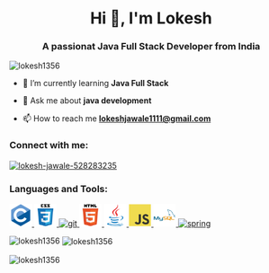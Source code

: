 <h1 align="center">Hi 👋, I'm Lokesh</h1>
<h3 align="center">A passionat Java Full Stack Developer from India</h3>

<p align="left"> <img src="https://komarev.com/ghpvc/?username=lokesh1356&label=Profile%20views&color=0e75b6&style=flat" alt="lokesh1356" /> </p>

- 🌱 I’m currently learning **Java Full Stack**

- 💬 Ask me about **java development**

- 📫 How to reach me **lokeshjawale1111@gmail.com**

<h3 align="left">Connect with me:</h3>
<p align="left">
<a href="https://linkedin.com/in/lokesh-jawale-528283235" target="blank"><img align="center" src="https://raw.githubusercontent.com/rahuldkjain/github-profile-readme-generator/master/src/images/icons/Social/linked-in-alt.svg" alt="lokesh-jawale-528283235" height="30" width="40" /></a>
</p>

<h3 align="left">Languages and Tools:</h3>
<p align="left"> <a href="https://www.cprogramming.com/" target="_blank" rel="noreferrer"> <img src="https://raw.githubusercontent.com/devicons/devicon/master/icons/c/c-original.svg" alt="c" width="40" height="40"/> </a> <a href="https://www.w3schools.com/css/" target="_blank" rel="noreferrer"> <img src="https://raw.githubusercontent.com/devicons/devicon/master/icons/css3/css3-original-wordmark.svg" alt="css3" width="40" height="40"/> </a> <a href="https://git-scm.com/" target="_blank" rel="noreferrer"> <img src="https://www.vectorlogo.zone/logos/git-scm/git-scm-icon.svg" alt="git" width="40" height="40"/> </a> <a href="https://www.w3.org/html/" target="_blank" rel="noreferrer"> <img src="https://raw.githubusercontent.com/devicons/devicon/master/icons/html5/html5-original-wordmark.svg" alt="html5" width="40" height="40"/> </a> <a href="https://www.java.com" target="_blank" rel="noreferrer"> <img src="https://raw.githubusercontent.com/devicons/devicon/master/icons/java/java-original.svg" alt="java" width="40" height="40"/> </a> <a href="https://developer.mozilla.org/en-US/docs/Web/JavaScript" target="_blank" rel="noreferrer"> <img src="https://raw.githubusercontent.com/devicons/devicon/master/icons/javascript/javascript-original.svg" alt="javascript" width="40" height="40"/> </a> <a href="https://www.mysql.com/" target="_blank" rel="noreferrer"> <img src="https://raw.githubusercontent.com/devicons/devicon/master/icons/mysql/mysql-original-wordmark.svg" alt="mysql" width="40" height="40"/> </a> <a href="https://spring.io/" target="_blank" rel="noreferrer"> <img src="https://www.vectorlogo.zone/logos/springio/springio-icon.svg" alt="spring" width="40" height="40"/> </a> </p>

<p><img align="left" src="https://github-readme-stats.vercel.app/api/top-langs?username=lokesh1356&show_icons=true&locale=en&layout=compact" alt="lokesh1356" /></p>

<p>&nbsp;<img align="center" src="https://github-readme-stats.vercel.app/api?username=lokesh1356&show_icons=true&locale=en" alt="lokesh1356" /></p>

<p><img align="center" src="https://github-readme-streak-stats.herokuapp.com/?user=lokesh1356&" alt="lokesh1356" /></p>
